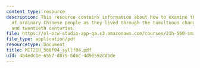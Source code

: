 ```yaml
---
content_type: resource
description: This resource contains information about how to examine the experiences
  of ordinary Chinese people as they lived through the tumultuous changes of the nineteenth
  and twentieth centuries.
file: https://ol-ocw-studio-app-qa.s3.amazonaws.com/courses/21h-560-smashing-the-iron-rice-bowl-chinese-east-asia-fall-2004/4b4edc1e6557d0756d6c4d9e592cdbde_MIT21H_560f04_syllf04.pdf
file_type: application/pdf
resourcetype: Document
title: MIT21H_560f04_syllf04.pdf
uid: 4b4edc1e-6557-d075-6d6c-4d9e592cdbde
---
```

